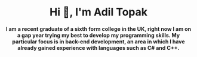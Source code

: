 <h1 align="center">Hi 👋, I'm Adil Topak</h1>
<h4 align="center">I am a recent graduate of a sixth form college in the UK, right now I am on a gap year trying my best to develop my programming skills. My particular focus is in back-end development, an area in which I have already gained experience with languages such as C# and C++.</h4>


